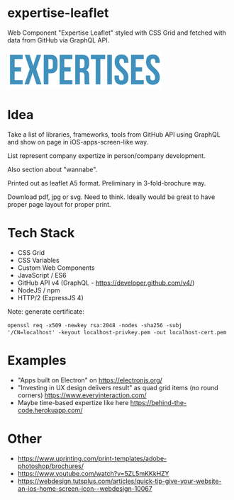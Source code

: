expertise-leaflet
===
Web Component "Expertise Leaflet" styled with CSS Grid and fetched with data from GitHub via GraphQL API.

![logo](/img/expertises_cut.png)

# Idea

Take a list of libraries, frameworks, tools from GitHub API using GraphQL and show on page in iOS-apps-screen-like way.

List represent company expertize in person/company development.

Also section about "wannabe".

Printed out as leaflet A5 format. Preliminary in 3-fold-brochure way.

Download pdf, jpg or svg. Need to think. Ideally would be great to have proper page layout for proper print.

# Tech Stack

- CSS Grid
- CSS Variables
- Custom Web Components
- JavaScript / ES6
- GitHub API v4 (GraphQL - https://developer.github.com/v4/)
- NodeJS / npm
- HTTP/2 (ExpressJS 4)

Note: generate certificate:

```
openssl req -x509 -newkey rsa:2048 -nodes -sha256 -subj '/CN=localhost' -keyout localhost-privkey.pem -out localhost-cert.pem
```

# Examples
- "Apps built on Electron" on https://electronjs.org/
- "Investing in UX design delivers result" as quad grid items (no round corners) https://www.everyinteraction.com/
- Maybe time-based expertize like here https://behind-the-code.herokuapp.com/

# Other
- https://www.uprinting.com/print-templates/adobe-photoshop/brochures/
- https://www.youtube.com/watch?v=5ZL5mKKkHZY
- https://webdesign.tutsplus.com/articles/quick-tip-give-your-website-an-ios-home-screen-icon--webdesign-10067